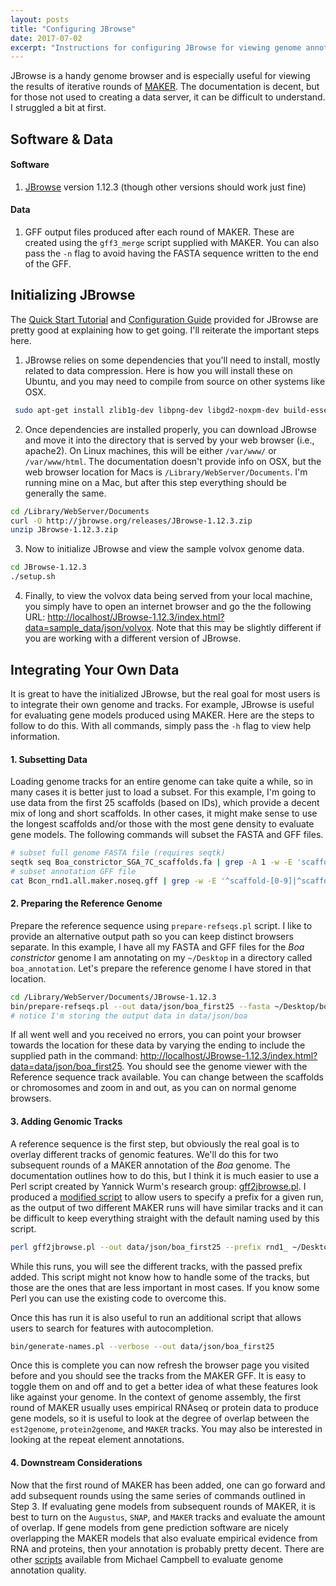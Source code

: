 ```yaml
---
layout: posts
title: "Configuring JBrowse"
date: 2017-07-02
excerpt: "Instructions for configuring JBrowse for viewing genome annotations"
---
```


JBrowse is a handy genome browser and is especially useful for viewing the results of iterative rounds of [MAKER](http://gmod.org/wiki/MAKER). The documentation is decent, but for those not used to creating a data server, it can be difficult to understand. I struggled a bit at first.

## Software & Data

#### Software
1. [JBrowse](http://gmod.org/wiki/JBrowse) version 1.12.3 (though other versions should work just fine)

#### Data
1. GFF output files produced after each round of MAKER. These are created using the `gff3_merge` script supplied with MAKER. You can also pass the `-n` flag to avoid having the FASTA sequence written to the end of the GFF.

## Initializing JBrowse
The [Quick Start Tutorial](http://jbrowse.org/code/JBrowse-1.12.3/docs/tutorial/) and [Configuration Guide](http://gmod.org/wiki/JBrowse_Configuration_Guide) provided for JBrowse are pretty good at explaining how to get going. I'll reiterate the important steps here.

1. JBrowse relies on some dependencies that you'll need to install, mostly related to data compression. Here is how you will install these on Ubuntu, and you may need to compile from source on other systems like OSX.

```bash
 sudo apt-get install zlib1g-dev libpng-dev libgd2-noxpm-dev build-essential libexpat-dev libxml2-dev libdb-dev
```

2. Once dependencies are installed properly, you can download JBrowse and move it into the directory that is served by your web browser (i.e., apache2). On Linux machines, this will be either `/var/www/` or `/var/www/html`. The documentation doesn't provide info on OSX, but the web browser location for Macs is `/Library/WebServer/Documents`. I'm running mine on a Mac, but after this step everything should be generally the same.

```bash
cd /Library/WebServer/Documents
curl -O http://jbrowse.org/releases/JBrowse-1.12.3.zip
unzip JBrowse-1.12.3.zip
```

3. Now to initialize JBrowse and view the sample volvox genome data.

```bash
cd JBrowse-1.12.3
./setup.sh
```

4. Finally, to view the volvox data being served from your local machine, you simply have to open an internet browser and go the the following URL: [http://localhost/JBrowse-1.12.3/index.html?data=sample_data/json/volvox](http://localhost/JBrowse-1.12.3/index.html?data=sample_data/json/volvox). Note that this may be slightly different if you are working with a different version of JBrowse.

## Integrating Your Own Data

It is great to have the initialized JBrowse, but the real goal for most users is to integrate their own genome and tracks. For example, JBrowse is useful for evaluating gene models produced using MAKER. Here are the steps to follow to do this. With all commands, simply pass the `-h` flag to view help information.

#### 1. Subsetting Data

Loading genome tracks for an entire genome can take quite a while, so in many cases it is better just to load a subset. For this example, I'm going to use data from the first 25 scaffolds (based on IDs), which provide a decent mix of long and short scaffolds. In other cases, it might make sense to use the longest scaffolds and/or those with the most gene density to evaluate gene models. The following commands will subset the FASTA and GFF files.

```bash
# subset full genome FASTA file (requires seqtk)
seqtk seq Boa_constrictor_SGA_7C_scaffolds.fa | grep -A 1 -w -E 'scaffold-[0-9]|scaffold-1[0-9]|scaffold-2[0-4]' > Boa_constrictor_SGA_7C_scaffolds.first25.fa
# subset annotation GFF file
cat Bcon_rnd1.all.maker.noseq.gff | grep -w -E '^scaffold-[0-9]|^scaffold-1[0-9]|^scaffold-2[0-4]' > Bcon_rnd1.all.maker.noseq.first25.gff
```

#### 2. Preparing the Reference Genome

Prepare the reference sequence using `prepare-refseqs.pl` script. I like to provide an alternative output path so you can keep distinct browsers separate. In this example, I have all my FASTA and GFF files for the *Boa constrictor* genome I am annotating on my `~/Desktop` in a directory called `boa_annotation`. Let's prepare the reference genome I have stored in that location.

```bash
cd /Library/WebServer/Documents/JBrowse-1.12.3
bin/prepare-refseqs.pl --out data/json/boa_first25 --fasta ~/Desktop/boa_annotation/Boa_constrictor_SGA_7C_scaffolds.first25.fa
# notice I'm storing the output data in data/json/boa
```

If all went well and you received no errors, you can point your browser towards the location for these data by varying the ending to include the supplied path in the command: [http://localhost/JBrowse-1.12.3/index.html?data=data/json/boa_first25](http://localhost/JBrowse-1.12.3/index.html?data=data/json/boa_first25). You should see the genome viewer with the Reference sequence track available. You can change between the scaffolds or chromosomes and zoom in and out, as you can on normal genome browsers.

#### 3. Adding Genomic Tracks

A reference sequence is the first step, but obviously the real goal is to overlay different tracks of genomic features. We'll do this for two subsequent rounds of a MAKER annotation of the *Boa* genome. The documentation outlines how to do this, but I think it is much easier to use a Perl script created by Yannick Wurm's research group: [gff2jbrowse.pl](https://github.com/wurmlab/afra/blob/master/bin/gff2jbrowse.pl). I produced a [modified script](https://github.com/darencard/Genome_annotation/blob/master/gff2jbrowse.pl) to allow users to specify a prefix for a given run, as the output of two different MAKER runs will have similar tracks and it can be difficult to keep everything straight with the default naming used by this script.

```bash
perl gff2jbrowse.pl --out data/json/boa_first25 --prefix rnd1_ ~/Desktop/boa_annotation/Bcon_rnd1.all.maker.noseq.first25.gff
```

While this runs, you will see the different tracks, with the passed prefix added. This script might not know how to handle some of the tracks, but those are the ones that are less important in most cases. If you know some Perl you can use the existing code to overcome this.

Once this has run it is also useful to run an additional script that allows users to search for features with autocompletion.

```bash
bin/generate-names.pl --verbose --out data/json/boa_first25
```

Once this is complete you can now refresh the browser page you visited before and you should see the tracks from the MAKER GFF. It is easy to toggle them on and off and to get a better idea of what these features look like against your genome. In the context of genome assembly, the first round of MAKER usually uses empirical RNAseq or protein data to produce gene models, so it is useful to look at the degree of overlap between the `est2genome`, `protein2genome`, and `MAKER` tracks. You may also be interested in looking at the repeat element annotations.

#### 4. Downstream Considerations

Now that the first round of MAKER has been added, one can go forward and add subsequent rounds using the same series of commands outlined in Step 3. If evaluating gene models from subsequent rounds of MAKER, it is best to turn on the `Augustus`, `SNAP`, and `MAKER` tracks and evaluate the amount of overlap. If gene models from gene prediction software are nicely overlapping the MAKER models that also evaluate empirical evidence from RNA and proteins, then your annotation is probably pretty decent. There are other [scripts](https://github.com/mscampbell/Genome_annotation) available from Michael Campbell to evaluate genome annotation quality.
